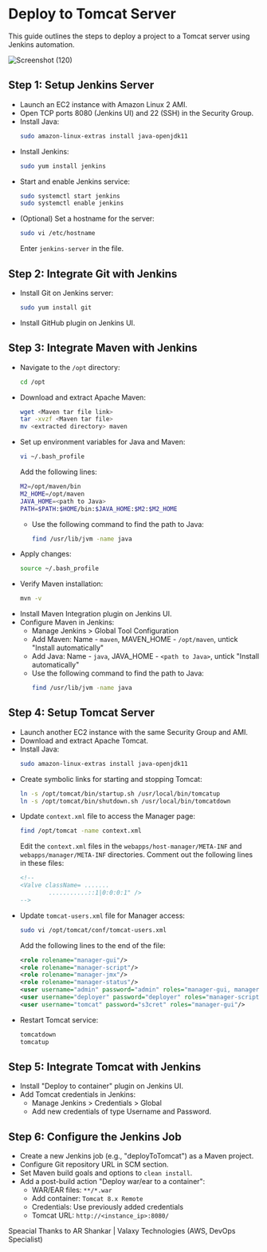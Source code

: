 # Deploy to Tomcat Server

This guide outlines the steps to deploy a project to a Tomcat server using Jenkins automation.

![Screenshot (120)](https://github.com/HarshGupta-coder/JenkinsTomcatDeploy/assets/54001485/93bb7873-8eaa-43e8-9c43-32a4ce66c574)


## Step 1: Setup Jenkins Server

- Launch an EC2 instance with Amazon Linux 2 AMI.
- Open TCP ports 8080 (Jenkins UI) and 22 (SSH) in the Security Group.
- Install Java:
  ```bash
  sudo amazon-linux-extras install java-openjdk11
  ```
- Install Jenkins:
  ```bash
  sudo yum install jenkins
  ```
- Start and enable Jenkins service:
  ```bash
  sudo systemctl start jenkins
  sudo systemctl enable jenkins
  ```
- (Optional) Set a hostname for the server:
  ```bash
  sudo vi /etc/hostname
  ```
  Enter `jenkins-server` in the file.

## Step 2: Integrate Git with Jenkins

- Install Git on Jenkins server:
  ```bash
  sudo yum install git
  ```
- Install GitHub plugin on Jenkins UI.

## Step 3: Integrate Maven with Jenkins

- Navigate to the `/opt` directory:
  ```bash
  cd /opt
  ```
- Download and extract Apache Maven:
  ```bash
  wget <Maven tar file link>
  tar -xvzf <Maven tar file>
  mv <extracted directory> maven
  ```
- Set up environment variables for Java and Maven:
  ```bash
  vi ~/.bash_profile
  ```
  Add the following lines:
  ```bash
  M2=/opt/maven/bin
  M2_HOME=/opt/maven
  JAVA_HOME=<path to Java>
  PATH=$PATH:$HOME/bin:$JAVA_HOME:$M2:$M2_HOME
  ```
  - Use the following command to find the path to Java:
    ```bash
    find /usr/lib/jvm -name java
    ```
- Apply changes:
  ```bash
  source ~/.bash_profile
  ```
- Verify Maven installation:
  ```bash
  mvn -v
  ```
- Install Maven Integration plugin on Jenkins UI.
- Configure Maven in Jenkins:
  - Manage Jenkins > Global Tool Configuration
  - Add Maven: Name - `maven`, MAVEN_HOME - `/opt/maven`, untick "Install automatically"
  - Add Java: Name - `java`, JAVA_HOME - `<path to Java>`, untick "Install automatically"
  - Use the following command to find the path to Java:
    ```bash
    find /usr/lib/jvm -name java
    ```

## Step 4: Setup Tomcat Server

- Launch another EC2 instance with the same Security Group and AMI.
- Download and extract Apache Tomcat.
- Install Java:
  ```bash
  sudo amazon-linux-extras install java-openjdk11
  ```
- Create symbolic links for starting and stopping Tomcat:
  ```bash
  ln -s /opt/tomcat/bin/startup.sh /usr/local/bin/tomcatup
  ln -s /opt/tomcat/bin/shutdown.sh /usr/local/bin/tomcatdown
  ```
- Update `context.xml` file to access the Manager page:
  ```bash
  find /opt/tomcat -name context.xml
  ```
  Edit the `context.xml` files in the `webapps/host-manager/META-INF` and `webapps/manager/META-INF` directories. Comment out the following lines in these files:
  ```xml
  <!--
  <Valve className= .......
          ...........::1|0:0:0:1" />
  -->
  ```
- Update `tomcat-users.xml` file for Manager access:
  ```bash
  sudo vi /opt/tomcat/conf/tomcat-users.xml
  ```
  Add the following lines to the end of the file:
  ```xml
  <role rolename="manager-gui"/>
  <role rolename="manager-script"/>
  <role rolename="manager-jmx"/>
  <role rolename="manager-status"/>
  <user username="admin" password="admin" roles="manager-gui, manager-script, manager-jmx, manager-status"/>
  <user username="deployer" password="deployer" roles="manager-script"/>
  <user username="tomcat" password="s3cret" roles="manager-gui"/>
  ```
- Restart Tomcat service:
  ```bash
  tomcatdown
  tomcatup
  ```

## Step 5: Integrate Tomcat with Jenkins

- Install "Deploy to container" plugin on Jenkins UI.
- Add Tomcat credentials in Jenkins:
  - Manage Jenkins > Credentials > Global
  - Add new credentials of type Username and Password.

## Step 6: Configure the Jenkins Job

- Create a new Jenkins job (e.g., "deployToTomcat") as a Maven project.
- Configure Git repository URL in SCM section.
- Set Maven build goals and options to `clean install`.
- Add a post-build action "Deploy war/ear to a container":
  - WAR/EAR files: `**/*.war`
  - Add container: `Tomcat 8.x Remote`
  - Credentials: Use previously added credentials
  - Tomcat URL: `http://<instance_ip>:8080/`

Speacial Thanks to AR Shankar | Valaxy Technologies (AWS, DevOps Specialist)
